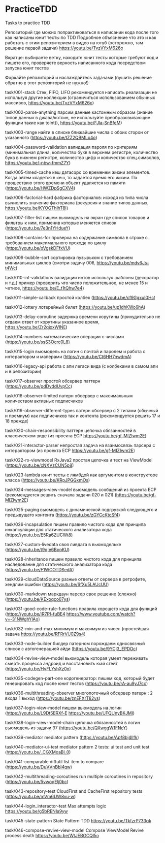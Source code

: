 # PracticeTDD
Tasks to practice TDD

Репозиторий где можно попрактиковаться в написании кода после того как написаны юнит тесты по TDD 
Подробное объяснение что это и как работать с этим репозиторием в видео на ютуб (осторожно, там решение первой задачи) https://youtu.be/TvzVYxM626o

Вкратце: выбираете ветку, находите юнит тесты которые требуют код и пишете его, проверяете верность написанного кода посредством запуска юнит тестов

Форкайте репозиторий и наслаждайтесь задачами (пушить решение обратно в этот репозиторий не нужно!)


task/001-stack Стек, FIFO, LIFO рекомендуется написать реализации не используя другие коллекции (ограничиться использованием обычных массивов, https://youtu.be/TvzVYxM626o)

task/002-parse-anything парсим данные кастомным образом (знание типов данных в джава/котлин, не используйте преобразовывающие функции такие как toInt(), https://youtu.be/FJla-SnBfeM)

task/003-range найти в списке ближайшие числа с обоих сторон от указанного (https://youtu.be/tZZ2QBMLo4o)

task/004-password-validation валидация пароля по критериям (минимальная длина, количество букв в верхнем регистре, количество букв в нижнем регистре, количество цифр и количество спец.символов, https://youtu.be/-nbw-fmmZ7Y)

task/005-timed-cache кеш датасорс со временем жизни элементов. Когда айтем кладется в кеш, то задается время его жизни. По прошествию этого времени объект удаляется из памяти (https://youtu.be/HWZDpSgCXV4)

task/006-factorial-hard фабрика факториалов: исходя из типа числа вычислить значение факториала (рекурсия и знание типов данных, https://youtu.be/KYOGThlhT8I)

task/007-filter-list пишем вьюмодель на экран где список товаров и фильтры к ним, применив которые меняется список (https://youtu.be/7e3n1YHdueY)

task/008-contains-for проверка на содержание символа в строке с требованием максимального прохода по циклу (https://youtu.be/oVgskDFfxVU)

task/009-bubble-sort сортировка пузырьком с требованием минимальных циклов (смотри задачу 008, https://youtu.be/mdv6Js-t4Wc)

task/010-int-validations валидации интов используя шаблоны (декоратор и т.д.) пример (проверить что число положительное, не менее 15 и четное, https://youtu.be/E_t1tQhw7e4)

task/011-simple-callback простой колбек (https://youtu.be/cf9GgxuI0Hc)

task/012-lottery лотерейный билет (https://youtu.be/up1dhKWo6hA)

task/013-delay-coroutine задержка времени корутины (принудительно не отдаем ответ от корутины указанное время, https://youtu.be/Zr2qjxxWINE)

task/014-numbers математические операции с числами (https://youtu.be/ssS3Ocrc0L8)

task/015-login вьюмодель на логин с почтой и паролем и работа с интерактором и маперами (https://youtu.be/Ct6HH7nwdmA)

task/016-legacy-api работа с апи легаси вида (с колбеками в самом апи и в репозитории)

task/017-observer простой обсервер паттерн (https://youtu.be/pdDvddUvpCc)

task/018-observer-limited патерн обсервер с максимальным количеством активных подписчиков

task/019-observer-different-types патерн обсервер с 2 типами (обычный и премиум) как подписчиков так и контента (рекомендуется решить 17 и 18 прежде)

task/020-chain-responsibility паттерн цепочка обязанностей в классическом виде (из проекта ЕСР https://youtu.be/gf-MIZIwm2E)

task/021-interactor-parser непростая задача на взаимосвязь парсера с интерактором (из проекта ЕСР https://youtu.be/gf-MIZIwm2E)

task/022-rx-viewmodel RxJava2 простая цепочка и тест на ViewModel (https://youtu.be/cNXVzCUN5p8)

task/023-lambda юнит тесты с лямбдой как аргументом в конструкторе класса (https://youtu.be/KRpJPGGxmOs)

task/024-messages-view-model вьюмодель сообщений из проекта ЕСР (рекомендуется решить сначала задачи 020 и 021) (https://youtu.be/gf-MIZIwm2E)

task/025-paging вьюмодель с динамической подгрузкой следующего и предыдущего контента (https://youtu.be/zGYCcKtcSf4)

task/026-incapsulation пишем правило чистого кода для принципа инкапсуляции для статического анализатора кода (https://youtu.be/E5Ra6ZUCWt8)

task/027-custom-livedata своя ливдата в вьюмодельке (https://youtu.be/t9qIe6BopKU)

task/028-inheritance пишем правило чистого кода для принципа наследование для статического анализатора кода (https://youtu.be/F1WCOTDSedA)

task/029-cloudDataSource разные ответы от сервера в ретрофите, хендлим ошибки (https://youtu.be/6fXu5LAUcUU)

task/030-markdown маркдаун парсер свое решение (сложно) (https://youtu.be/KExoqco07ys)

task/031-good-code-rule-functions правила хорошего кода для функций (https://youtu.be/iR7PI-fuBE4 https://www.youtube.com/watch?v=-31NWghYlAo)

task/032-min-and-max минимум и максимум из чисел (простейшая задача https://youtu.be/RFRrVU0Z9s4)

task/033-node-builder билдер патерном порождаем односвязный список с автогенерацией айди (https://youtu.be/9YCj3_EPDOc)

task/034-revive-view-model вьюмодель которая умеет переживать смерть процесса андроид и восстановить юай стейт (https://youtu.be/HvFLYshXz0o)

task/035-codegen-part-one кодогенератор: пишем код, который будет генерировать код после юнит тестов (https://youtu.be/rA-au9yJ7cc)

task/036-multithreading-observer многопоточный обсервер патерн : 2 входа 1 выход (https://youtu.be/znEFXrT82vs)

task/037-login-view-model пишем вьюмодель на логин (https://youtu.be/L9Dt5ERXf-E https://youtu.be/UFQUnyBKJMI)

task/038-login-view-model-chain цепочка обязанностей в логин вьюмодель из задачи 37 (https://youtu.be/QXwggW1FNcY)

task/039-mediator mediator pattern (https://youtu.be/Apf8bj4lIfk)

task/040-mediator-ui-test mediator pattern 2 tests: ui test and unit test (https://youtu.be/_CGXMoaBl_0)

task/041-comparable diffutil list item to compare (https://youtu.be/DuVVnBbI4qw)

task/042-multithreading-coroutines run multiple coroutines in repository (https://youtu.be/5vwoqElj0bc)

task/043-repository-test CloudFirst and CacheFirst repository tests (https://youtu.be/mVm6UW8vu-w)

task/044-login_interactor-test Max attempts logic https://youtu.be/g5bRENIa9yw

task/045-state-pattern State Pattern TDD https://youtu.be/TkfzrP733qk

task/046-compose-revive-view-model Compose ViewModel Revive process death https://youtu.be/WtJEBGCQl5o

